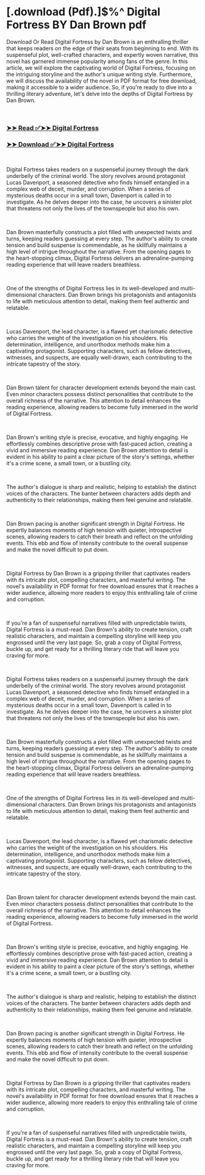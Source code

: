 # [.download (Pdf).]$%^ Digital Fortress BY Dan       Brown pdf

<p>Download Or Read Digital Fortress by Dan       Brown is an enthralling thriller that keeps readers on the edge of their seats from beginning to end. With its suspenseful plot, well-crafted characters, and expertly woven narrative, this novel has garnered immense popularity among fans of the genre. In this article, we will explore the captivating world of Digital Fortress, focusing on the intriguing storyline and the author's unique writing style. Furthermore, we will discuss the availability of the novel in PDF format for free download, making it accessible to a wider audience. So, if you're ready to dive into a thrilling literary adventure, let's delve into the depths of Digital Fortress by Dan       Brown.</p>
<p>&nbsp;</p>

### [➤➤ Read ✅➤➤ Digital Fortress](https://pdf2worldwide.blogspot.com/id/11125)

### [➤➤ Download ✅➤➤ Digital Fortress](https://pdf2worldwide.blogspot.com/id/11125)

<p>&nbsp;</p>
<p>Digital Fortress takes readers on a suspenseful journey through the dark underbelly of the criminal world. The story revolves around protagonist Lucas Davenport, a seasoned detective who finds himself entangled in a complex web of deceit, murder, and corruption. When a series of mysterious deaths occur in a small town, Davenport is called in to investigate. As he delves deeper into the case, he uncovers a sinister plot that threatens not only the lives of the townspeople but also his own.</p>
<p>&nbsp;</p>
<p>Dan       Brown masterfully constructs a plot filled with unexpected twists and turns, keeping readers guessing at every step. The author's ability to create tension and build suspense is commendable, as he skillfully maintains a high level of intrigue throughout the narrative. From the opening pages to the heart-stopping climax, Digital Fortress delivers an adrenaline-pumping reading experience that will leave readers breathless.</p>
<p>&nbsp;</p>
<p>One of the strengths of Digital Fortress lies in its well-developed and multi-dimensional characters. Dan       Brown brings his protagonists and antagonists to life with meticulous attention to detail, making them feel authentic and relatable.</p>
<p>&nbsp;</p>
<p>Lucas Davenport, the lead character, is a flawed yet charismatic detective who carries the weight of the investigation on his shoulders. His determination, intelligence, and unorthodox methods make him a captivating protagonist. Supporting characters, such as fellow detectives, witnesses, and suspects, are equally well-drawn, each contributing to the intricate tapestry of the story.</p>
<p>&nbsp;</p>
<p>Dan       Brown talent for character development extends beyond the main cast. Even minor characters possess distinct personalities that contribute to the overall richness of the narrative. This attention to detail enhances the reading experience, allowing readers to become fully immersed in the world of Digital Fortress.</p>
<p>&nbsp;</p>
<p>Dan       Brown's writing style is precise, evocative, and highly engaging. He effortlessly combines descriptive prose with fast-paced action, creating a vivid and immersive reading experience. Dan       Brown attention to detail is evident in his ability to paint a clear picture of the story's settings, whether it's a crime scene, a small town, or a bustling city.</p>
<p>&nbsp;</p>
<p>The author's dialogue is sharp and realistic, helping to establish the distinct voices of the characters. The banter between characters adds depth and authenticity to their relationships, making them feel genuine and relatable.</p>
<p>&nbsp;</p>
<p>Dan       Brown pacing is another significant strength in Digital Fortress. He expertly balances moments of high tension with quieter, introspective scenes, allowing readers to catch their breath and reflect on the unfolding events. This ebb and flow of intensity contribute to the overall suspense and make the novel difficult to put down.</p>
<p>&nbsp;</p>
<p>Digital Fortress by Dan       Brown is a gripping thriller that captivates readers with its intricate plot, compelling characters, and masterful writing. The novel's availability in PDF format for free download ensures that it reaches a wider audience, allowing more readers to enjoy this enthralling tale of crime and corruption.</p>
<p>&nbsp;</p>
<p>If you're a fan of suspenseful narratives filled with unpredictable twists, Digital Fortress is a must-read. Dan       Brown's ability to create tension, craft realistic characters, and maintain a compelling storyline will keep you engrossed until the very last page. So, grab a copy of Digital Fortress, buckle up, and get ready for a thrilling literary ride that will leave you craving for more.</p>
<p>&nbsp;</p>
<p>Digital Fortress takes readers on a suspenseful journey through the dark underbelly of the criminal world. The story revolves around protagonist Lucas Davenport, a seasoned detective who finds himself entangled in a complex web of deceit, murder, and corruption. When a series of mysterious deaths occur in a small town, Davenport is called in to investigate. As he delves deeper into the case, he uncovers a sinister plot that threatens not only the lives of the townspeople but also his own.</p>
<p>&nbsp;</p>
<p>Dan       Brown masterfully constructs a plot filled with unexpected twists and turns, keeping readers guessing at every step. The author's ability to create tension and build suspense is commendable, as he skillfully maintains a high level of intrigue throughout the narrative. From the opening pages to the heart-stopping climax, Digital Fortress delivers an adrenaline-pumping reading experience that will leave readers breathless.</p>
<p>&nbsp;</p>
<p>One of the strengths of Digital Fortress lies in its well-developed and multi-dimensional characters. Dan       Brown brings his protagonists and antagonists to life with meticulous attention to detail, making them feel authentic and relatable.</p>
<p>&nbsp;</p>
<p>Lucas Davenport, the lead character, is a flawed yet charismatic detective who carries the weight of the investigation on his shoulders. His determination, intelligence, and unorthodox methods make him a captivating protagonist. Supporting characters, such as fellow detectives, witnesses, and suspects, are equally well-drawn, each contributing to the intricate tapestry of the story.</p>
<p>&nbsp;</p>
<p>Dan       Brown talent for character development extends beyond the main cast. Even minor characters possess distinct personalities that contribute to the overall richness of the narrative. This attention to detail enhances the reading experience, allowing readers to become fully immersed in the world of Digital Fortress.</p>
<p>&nbsp;</p>
<p>Dan       Brown's writing style is precise, evocative, and highly engaging. He effortlessly combines descriptive prose with fast-paced action, creating a vivid and immersive reading experience. Dan       Brown attention to detail is evident in his ability to paint a clear picture of the story's settings, whether it's a crime scene, a small town, or a bustling city.</p>
<p>&nbsp;</p>
<p>The author's dialogue is sharp and realistic, helping to establish the distinct voices of the characters. The banter between characters adds depth and authenticity to their relationships, making them feel genuine and relatable.</p>
<p>&nbsp;</p>
<p>Dan       Brown pacing is another significant strength in Digital Fortress. He expertly balances moments of high tension with quieter, introspective scenes, allowing readers to catch their breath and reflect on the unfolding events. This ebb and flow of intensity contribute to the overall suspense and make the novel difficult to put down.</p>
<p>&nbsp;</p>
<p>Digital Fortress by Dan       Brown is a gripping thriller that captivates readers with its intricate plot, compelling characters, and masterful writing. The novel's availability in PDF format for free download ensures that it reaches a wider audience, allowing more readers to enjoy this enthralling tale of crime and corruption.</p>
<p>&nbsp;</p>
<p>If you're a fan of suspenseful narratives filled with unpredictable twists, Digital Fortress is a must-read. Dan       Brown's ability to create tension, craft realistic characters, and maintain a compelling storyline will keep you engrossed until the very last page. So, grab a copy of Digital Fortress, buckle up, and get ready for a thrilling literary ride that will leave you craving for more.</p>
<p>&nbsp;</p>
